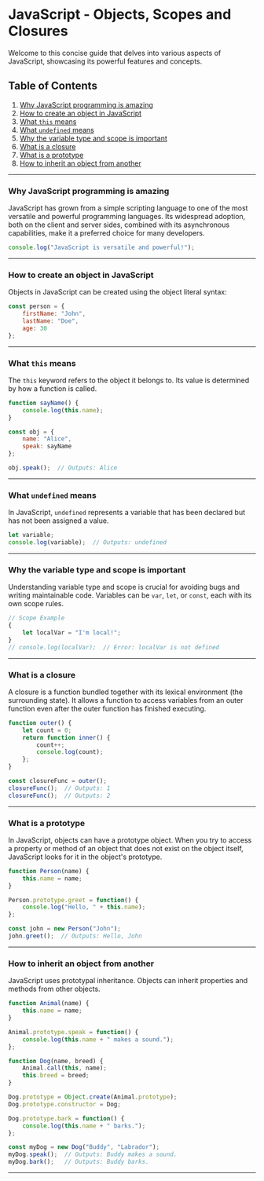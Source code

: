 # JavaScript - Objects, Scopes and Closures

Welcome to this concise guide that delves into various aspects of JavaScript, showcasing its powerful features and concepts.

## Table of Contents

1. [Why JavaScript programming is amazing](#why-javascript-programming-is-amazing)
2. [How to create an object in JavaScript](#how-to-create-an-object-in-javascript)
3. [What `this` means](#what-this-means)
4. [What `undefined` means](#what-undefined-means)
5. [Why the variable type and scope is important](#why-the-variable-type-and-scope-is-important)
6. [What is a closure](#what-is-a-closure)
7. [What is a prototype](#what-is-a-prototype)
8. [How to inherit an object from another](#how-to-inherit-an-object-from-another)

---

### Why JavaScript programming is amazing

JavaScript has grown from a simple scripting language to one of the most versatile and powerful programming languages. Its widespread adoption, both on the client and server sides, combined with its asynchronous capabilities, make it a preferred choice for many developers.

```javascript
console.log("JavaScript is versatile and powerful!");
```

---

### How to create an object in JavaScript

Objects in JavaScript can be created using the object literal syntax:

```javascript
const person = {
    firstName: "John",
    lastName: "Doe",
    age: 30
};
```

---

### What `this` means

The `this` keyword refers to the object it belongs to. Its value is determined by how a function is called.

```javascript
function sayName() {
    console.log(this.name);
}

const obj = {
    name: "Alice",
    speak: sayName
};

obj.speak();  // Outputs: Alice
```

---

### What `undefined` means

In JavaScript, `undefined` represents a variable that has been declared but has not been assigned a value.

```javascript
let variable;
console.log(variable);  // Outputs: undefined
```

---

### Why the variable type and scope is important

Understanding variable type and scope is crucial for avoiding bugs and writing maintainable code. Variables can be `var`, `let`, or `const`, each with its own scope rules.

```javascript
// Scope Example
{
    let localVar = "I'm local!";
}
// console.log(localVar);  // Error: localVar is not defined
```

---

### What is a closure

A closure is a function bundled together with its lexical environment (the surrounding state). It allows a function to access variables from an outer function even after the outer function has finished executing.

```javascript
function outer() {
    let count = 0;
    return function inner() {
        count++;
        console.log(count);
    };
}

const closureFunc = outer();
closureFunc();  // Outputs: 1
closureFunc();  // Outputs: 2
```

---

### What is a prototype

In JavaScript, objects can have a prototype object. When you try to access a property or method of an object that does not exist on the object itself, JavaScript looks for it in the object's prototype.

```javascript
function Person(name) {
    this.name = name;
}

Person.prototype.greet = function() {
    console.log("Hello, " + this.name);
};

const john = new Person("John");
john.greet();  // Outputs: Hello, John
```

---

### How to inherit an object from another

JavaScript uses prototypal inheritance. Objects can inherit properties and methods from other objects.

```javascript
function Animal(name) {
    this.name = name;
}

Animal.prototype.speak = function() {
    console.log(this.name + " makes a sound.");
};

function Dog(name, breed) {
    Animal.call(this, name);
    this.breed = breed;
}

Dog.prototype = Object.create(Animal.prototype);
Dog.prototype.constructor = Dog;

Dog.prototype.bark = function() {
    console.log(this.name + " barks.");
};

const myDog = new Dog("Buddy", "Labrador");
myDog.speak();  // Outputs: Buddy makes a sound.
myDog.bark();   // Outputs: Buddy barks.
```

---
